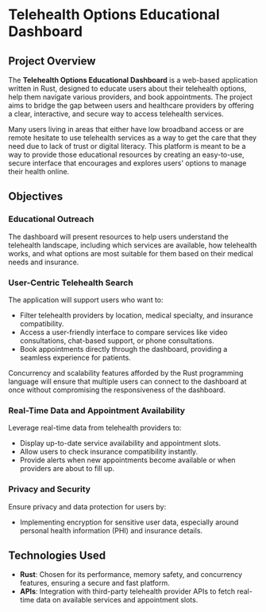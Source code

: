 # Telehealth Options Educational Dashboard

## Project Overview

The **Telehealth Options Educational Dashboard** is a web-based application written in Rust, designed to educate users about their telehealth options, help them navigate various providers, and book appointments. The project aims to bridge the gap between users and healthcare providers by offering a clear, interactive, and secure way to access telehealth services. 

Many users living in areas that either have low broadband access or are remote hesitate to use telehealth services as a way to get the care that they need due to lack of trust or digital literacy. This platform is meant to be a way to provide those educational resources by creating an easy-to-use, secure interface that encourages and explores users' options to manage their health online.

## Objectives

### **Educational Outreach**
The dashboard will present resources to help users understand the telehealth landscape, including which services are available, how telehealth works, and what options are most suitable for them based on their medical needs and insurance.

### **User-Centric Telehealth Search**
The application will support users who want to:
- Filter telehealth providers by location, medical specialty, and insurance compatibility.
- Access a user-friendly interface to compare services like video consultations, chat-based support, or phone consultations.
- Book appointments directly through the dashboard, providing a seamless experience for patients.

Concurrency and scalability features afforded by the Rust programming language will ensure that multiple users can connect to the dashboard at once without compromising the responsiveness of the dashboard.

### **Real-Time Data and Appointment Availability**
Leverage real-time data from telehealth providers to:
- Display up-to-date service availability and appointment slots.
- Allow users to check insurance compatibility instantly.
- Provide alerts when new appointments become available or when providers are about to fill up.

### **Privacy and Security**
Ensure privacy and data protection for users by:
- Implementing encryption for sensitive user data, especially around personal health information (PHI) and insurance details.

## Technologies Used

- **Rust**: Chosen for its performance, memory safety, and concurrency features, ensuring a secure and fast platform.
- **APIs**: Integration with third-party telehealth provider APIs to fetch real-time data on available services and appointment slots.
